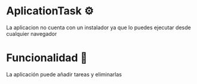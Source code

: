 # AplicationTask ⚙️

La aplicacion no cuenta con un instalador ya que lo puedes ejecutar desde cualquier navegador

# Funcionalidad 🚀

La aplicación puede añadir tareas y eliminarlas
